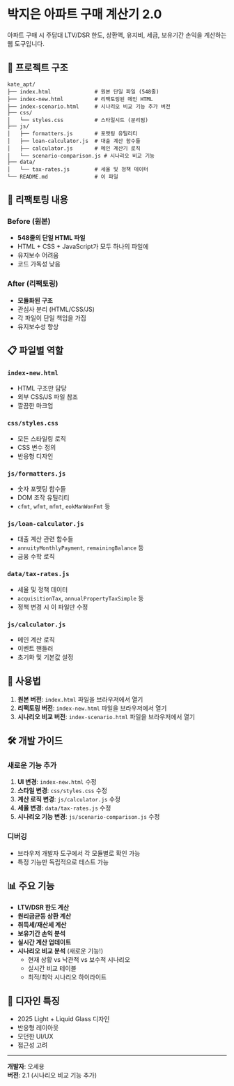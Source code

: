 # 박지은 아파트 구매 계산기 2.0

아파트 구매 시 주담대 LTV/DSR 한도, 상환액, 유지비, 세금, 보유기간 손익을 계산하는 웹 도구입니다.

## 📁 프로젝트 구조

```
kate_apt/
├── index.html              # 원본 단일 파일 (548줄)
├── index-new.html          # 리팩토링된 메인 HTML
├── index-scenario.html     # 시나리오 비교 기능 추가 버전
├── css/
│   └── styles.css          # 스타일시트 (분리됨)
├── js/
│   ├── formatters.js       # 포맷팅 유틸리티
│   ├── loan-calculator.js  # 대출 계산 함수들
│   ├── calculator.js       # 메인 계산기 로직
│   └── scenario-comparison.js # 시나리오 비교 기능
├── data/
│   └── tax-rates.js        # 세율 및 정책 데이터
└── README.md               # 이 파일
```

## 🔄 리팩토링 내용

### Before (원본)
- **548줄의 단일 HTML 파일**
- HTML + CSS + JavaScript가 모두 하나의 파일에
- 유지보수 어려움
- 코드 가독성 낮음

### After (리팩토링)
- **모듈화된 구조**
- 관심사 분리 (HTML/CSS/JS)
- 각 파일이 단일 책임을 가짐
- 유지보수성 향상

## 📋 파일별 역할

### `index-new.html`
- HTML 구조만 담당
- 외부 CSS/JS 파일 참조
- 깔끔한 마크업

### `css/styles.css`
- 모든 스타일링 로직
- CSS 변수 정의
- 반응형 디자인

### `js/formatters.js`
- 숫자 포맷팅 함수들
- DOM 조작 유틸리티
- `cfmt`, `wfmt`, `mfmt`, `eokManWonFmt` 등

### `js/loan-calculator.js`
- 대출 계산 관련 함수들
- `annuityMonthlyPayment`, `remainingBalance` 등
- 금융 수학 로직

### `data/tax-rates.js`
- 세율 및 정책 데이터
- `acquisitionTax`, `annualPropertyTaxSimple` 등
- 정책 변경 시 이 파일만 수정

### `js/calculator.js`
- 메인 계산 로직
- 이벤트 핸들러
- 초기화 및 기본값 설정

## 🚀 사용법

1. **원본 버전**: `index.html` 파일을 브라우저에서 열기
2. **리팩토링 버전**: `index-new.html` 파일을 브라우저에서 열기
3. **시나리오 비교 버전**: `index-scenario.html` 파일을 브라우저에서 열기

## 🛠️ 개발 가이드

### 새로운 기능 추가
1. **UI 변경**: `index-new.html` 수정
2. **스타일 변경**: `css/styles.css` 수정
3. **계산 로직 변경**: `js/calculator.js` 수정
4. **세율 변경**: `data/tax-rates.js` 수정
5. **시나리오 기능 변경**: `js/scenario-comparison.js` 수정

### 디버깅
- 브라우저 개발자 도구에서 각 모듈별로 확인 가능
- 특정 기능만 독립적으로 테스트 가능

## 📊 주요 기능

- **LTV/DSR 한도 계산**
- **원리금균등 상환 계산**
- **취득세/재산세 계산**
- **보유기간 손익 분석**
- **실시간 계산 업데이트**
- **시나리오 비교 분석** (새로운 기능!)
  - 현재 상황 vs 낙관적 vs 보수적 시나리오
  - 실시간 비교 테이블
  - 최적/최악 시나리오 하이라이트

## 🎨 디자인 특징

- 2025 Light + Liquid Glass 디자인
- 반응형 레이아웃
- 모던한 UI/UX
- 접근성 고려

---

**개발자**: 오세용  
**버전**: 2.1 (시나리오 비교 기능 추가)
